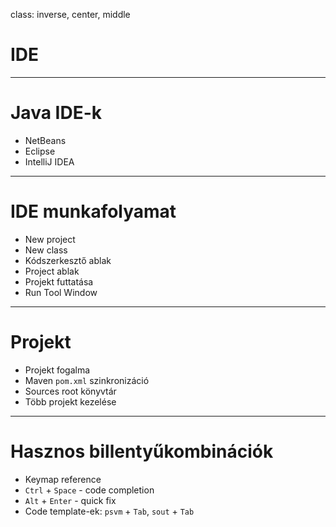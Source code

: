 class: inverse, center, middle



# IDE

---

# Java IDE-k

* NetBeans
* Eclipse
* IntelliJ IDEA

---

# IDE munkafolyamat

* New project
* New class
* Kódszerkesztő ablak
* Project ablak
* Projekt futtatása
* Run Tool Window

---

# Projekt

* Projekt fogalma
* Maven `pom.xml` szinkronizáció
* Sources root könyvtár
* Több projekt kezelése

---

# Hasznos billentyűkombinációk

* Keymap reference
* `Ctrl` + `Space` - code completion
* `Alt` + `Enter` - quick fix
* Code template-ek: `psvm` + `Tab`, `sout` + `Tab`
